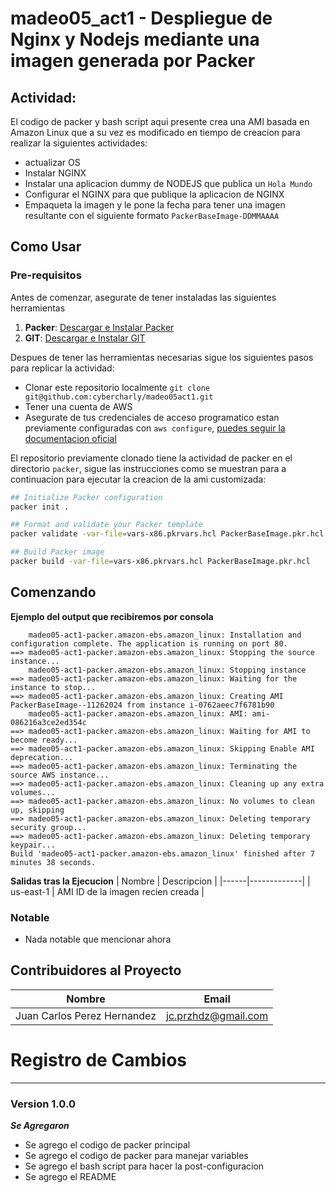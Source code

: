 # madeo05_act1 - Despliegue de Nginx y Nodejs mediante una imagen generada por Packer

## Actividad:

El codigo de packer y bash script aqui presente crea una AMI basada en Amazon Linux que a su vez es modificado en tiempo de creacion para realizar la siguientes actividades:
- actualizar OS
- Instalar NGINX
- Instalar una aplicacion dummy de NODEJS que publica un `Hola Mundo`
- Configurar el NGINX para que publique la aplicacion de NGINX
- Empaqueta la imagen y le pone la fecha para tener una imagen resultante con el siguiente formato `PackerBaseImage-DDMMAAAA`

## Como Usar

### Pre-requisitos
Antes de comenzar, asegurate de tener instaladas las siguientes herramientas

1. **Packer**: [Descargar e Instalar Packer](https://developer.hashicorp.com/packer/install)
2. **GIT**: [Descargar e Instalar GIT](https://git-scm.com/book/es/v2/Inicio---Sobre-el-Control-de-Versiones-Instalaci%C3%B3n-de-Git)

Despues de tener las herramientas necesarias sigue los siguientes pasos para replicar la actividad:

* Clonar este repositorio localmente `git clone git@github.com:cybercharly/madeo05act1.git`
* Tener una cuenta de AWS
* Asegurate de tus credenciales de acceso programatico estan previamente configuradas con `aws configure`, [puedes seguir la documentacion oficial](https://docs.aws.amazon.com/cli/v1/userguide/cli-authentication-user.html)

El repositorio previamente clonado tiene la actividad de packer en el directorio `packer`, sigue las instrucciones como se muestran para a continuacion para ejecutar la creacion de la ami customizada:

```bash
## Initialize Packer configuration
packer init .

## Format and validate your Packer template
packer validate -var-file=vars-x86.pkrvars.hcl PackerBaseImage.pkr.hcl

## Build Packer image
packer build -var-file=vars-x86.pkrvars.hcl PackerBaseImage.pkr.hcl
```

## Comenzando
**Ejemplo del output que recibiremos por consola**

```packer
    madeo05-act1-packer.amazon-ebs.amazon_linux: Installation and configuration complete. The application is running on port 80.
==> madeo05-act1-packer.amazon-ebs.amazon_linux: Stopping the source instance...
    madeo05-act1-packer.amazon-ebs.amazon_linux: Stopping instance
==> madeo05-act1-packer.amazon-ebs.amazon_linux: Waiting for the instance to stop...
==> madeo05-act1-packer.amazon-ebs.amazon_linux: Creating AMI PackerBaseImage--11262024 from instance i-0762aeec7f6781b90
    madeo05-act1-packer.amazon-ebs.amazon_linux: AMI: ami-086216a3ce2ed354c
==> madeo05-act1-packer.amazon-ebs.amazon_linux: Waiting for AMI to become ready...
==> madeo05-act1-packer.amazon-ebs.amazon_linux: Skipping Enable AMI deprecation...
==> madeo05-act1-packer.amazon-ebs.amazon_linux: Terminating the source AWS instance...
==> madeo05-act1-packer.amazon-ebs.amazon_linux: Cleaning up any extra volumes...
==> madeo05-act1-packer.amazon-ebs.amazon_linux: No volumes to clean up, skipping
==> madeo05-act1-packer.amazon-ebs.amazon_linux: Deleting temporary security group...
==> madeo05-act1-packer.amazon-ebs.amazon_linux: Deleting temporary keypair...
Build 'madeo05-act1-packer.amazon-ebs.amazon_linux' finished after 7 minutes 38 seconds.
```


**Salidas tras la Ejecucion**
| Nombre | Descripcion |
|------|-------------|
| us-east-1 | AMI ID de la imagen recien creada |

### Notable
* Nada notable que mencionar ahora

## Contribuidores al Proyecto
| Nombre | Email |
|------|-------|
| Juan Carlos Perez Hernandez | jc.przhdz@gmail.com |

# Registro de Cambios
***
### Version 1.0.0
***Se Agregaron***
* Se agrego el codigo de packer principal
* Se agrego el codigo de packer para manejar variables
* Se agrego el bash script para hacer la post-configuracion
* Se agrego el README